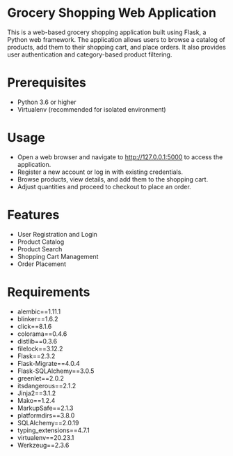 # Grocery Shopping Web Application
This is a web-based grocery shopping application built using Flask, a Python web framework. The application allows users to browse a catalog of products, add them to their shopping cart, and place orders. It also provides user authentication and category-based product filtering.

# Prerequisites
* Python 3.6 or higher
* Virtualenv (recommended for isolated environment)

# Usage
* Open a web browser and navigate to http://127.0.0.1:5000 to access the application.
* Register a new account or log in with existing credentials.
* Browse products, view details, and add them to the shopping cart.
* Adjust quantities and proceed to checkout to place an order.

# Features
* User Registration and Login
* Product Catalog
* Product Search
* Shopping Cart Management
* Order Placement

# Requirements
* alembic==1.11.1
* blinker==1.6.2
* click==8.1.6
* colorama==0.4.6
* distlib==0.3.6
* filelock==3.12.2
* Flask==2.3.2
* Flask-Migrate==4.0.4
* Flask-SQLAlchemy==3.0.5
* greenlet==2.0.2
* itsdangerous==2.1.2
* Jinja2==3.1.2
* Mako==1.2.4
* MarkupSafe==2.1.3
* platformdirs==3.8.0
* SQLAlchemy==2.0.19
* typing_extensions==4.7.1
* virtualenv==20.23.1
* Werkzeug==2.3.6
